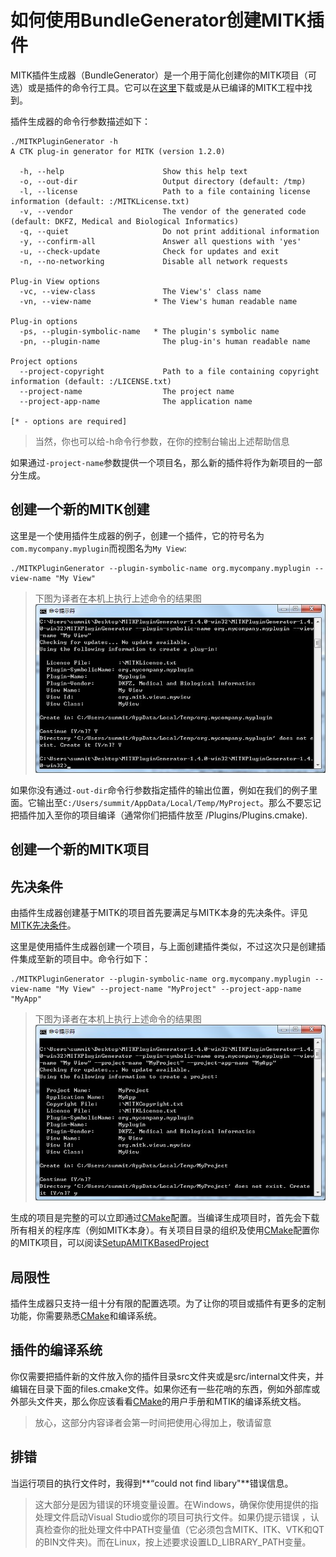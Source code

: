 如何使用BundleGenerator创建MITK插件
=================================

MITK插件生成器（BundleGenerator）是一个用于简化创建你的MITK项目（可选）或是插件的命令行工具。它可以在[这里](http://www.mitk.org/wiki/Download)下载或是从已编译的MITK工程中找到。

插件生成器的命令行参数描述如下：

	./MITKPluginGenerator -h
	A CTK plug-in generator for MITK (version 1.2.0)
	
	  -h, --help                      Show this help text
	  -o, --out-dir                   Output directory (default: /tmp)
	  -l, --license                   Path to a file containing license information (default: :/MITKLicense.txt)
	  -v, --vendor                    The vendor of the generated code (default: DKFZ, Medical and Biological Informatics)
	  -q, --quiet                     Do not print additional information
	  -y, --confirm-all               Answer all questions with 'yes'
	  -u, --check-update              Check for updates and exit
	  -n, --no-networking             Disable all network requests
	
	Plug-in View options
	  -vc, --view-class               The View's' class name
	  -vn, --view-name              * The View's human readable name
	
	Plug-in options
	  -ps, --plugin-symbolic-name   * The plugin's symbolic name
	  -pn, --plugin-name              The plug-in's human readable name
	
	Project options
	  --project-copyright             Path to a file containing copyright information (default: :/LICENSE.txt)
	  --project-name                  The project name
	  --project-app-name              The application name
	
	[* - options are required]

> 当然，你也可以给-h命令行参数，在你的控制台输出上述帮助信息

如果通过`-project-name`参数提供一个项目名，那么新的插件将作为新项目的一部分生成。

创建一个新的MITK创建
------------------
这里是一个使用插件生成器的例子，创建一个插件，它的符号名为`com.mycompany.myplugin`而视图名为`My View`:

	./MITKPluginGenerator --plugin-symbolic-name org.mycompany.myplugin --view-name "My View"

> 下图为译者在本机上执行上述命令的结果图![运行结果图](image/newpluginpage0.jpg?raw=true)

如果你没有通过`-out-dir`命令行参数指定插件的输出位置，例如在我们的例子里面。它输出至`C:/Users/summit/AppData/Local/Temp/MyProject`。那么不要忘记把插件加入至你的项目编译（通常你们把插件放至 <your-project>/Plugins/Plugins.cmake).

创建一个新的MITK项目
------------------

先决条件
-------
由插件生成器创建基于MITK的项目首先要满足与MITK本身的先决条件。评见[MITK先决条件](http://docs.mitk.org/2012.06/BuildInstructionsPage.html)。

这里是使用插件生成器创建一个项目，与上面创建插件类似，不过这次只是创建插件集成至新的项目中。命令行如下：

	./MITKPluginGenerator --plugin-symbolic-name org.mycompany.myplugin --view-name "My View" --project-name "MyProject" --project-app-name "MyApp"

> 下图为译者在本机上执行上述命令的结果图![运行结果图](image/newpluginpage1.jpg?raw=true)

生成的项目是完整的可以立即通过[CMake](http://docs.mitk.org/2012.06/BlueBerry/reference/api/html/namespaceCMake.html)配置。当编译生成项目时，首先会下载所有相关的程序库（例如MITK本身）。有关项目目录的组织及使用[CMake](http://docs.mitk.org/2012.06/BlueBerry/reference/api/html/namespaceCMake.html)配置你的MITK项目，可以阅读[SetupAMITKBasedProject](http://www.mitk.org/wiki/SetupAMitkBasedProject)

局限性
-----

插件生成器只支持一组十分有限的配置选项。为了让你的项目或插件有更多的定制功能，你需要熟悉[CMake](http://docs.mitk.org/2012.06/BlueBerry/reference/api/html/namespaceCMake.html)和编译系统。

插件的编译系统
------------
你仅需要把插件新的文件放入你的插件目录src文件夹或是src/internal文件夹，并编辑在目录下面的files.cmake文件。如果你还有一些花哨的东西，例如外部库或外部头文件夹，那么你应该看看[CMake](http://docs.mitk.org/2012.06/BlueBerry/reference/api/html/namespaceCMake.html)的用户手册和MTIK的编译系统文档。

> 放心，这部分内容译者会第一时间把使用心得加上，敬请留意

排错
----

当运行项目的执行文件时，我得到**“could not find libary"**错误信息。
> 这大部分是因为错误的环境变量设置。在Windows，确保你使用提供的指处理文件启动Visual Studio或你的项目可执行文件。如果仍提示错误 ，认真检查你的批处理文件中PATH变量值（它必须包含MITK、ITK、VTK和QT的BIN文件夹)。而在Linux，按上述要求设置LD_LIBRARY_PATH变量。

